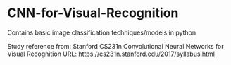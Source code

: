 # CNN-for-Visual-Recognition
Contains basic image classification techniques/models in python



Study reference from: Stanford CS231n Convolutional Neural Networks for Visual Recognition
URL: https://cs231n.stanford.edu/2017/syllabus.html
